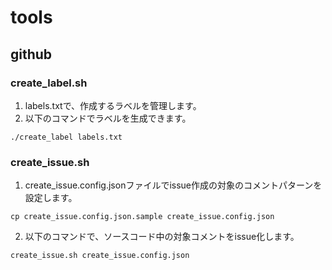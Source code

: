 # tools

## github

### create_label.sh
1. labels.txtで、作成するラベルを管理します。
2. 以下のコマンドでラベルを生成できます。
```
./create_label labels.txt
```

### create_issue.sh
1. create_issue.config.jsonファイルでissue作成の対象のコメントパターンを設定します。
```
cp create_issue.config.json.sample create_issue.config.json
```
2. 以下のコマンドで、ソースコード中の対象コメントをissue化します。
```
create_issue.sh create_issue.config.json
```

